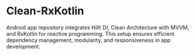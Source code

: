 # Clean-RxKotlin
Android app repository integrates Hillt DI, Clean Architecture with MVVM, and RxKotlin for reactive programming. This setup ensures efficient dependency management, modularity, and responsiveness in app development.
